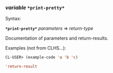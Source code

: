 ### <em>variable</em> <strong>`*print-pretty*`</strong>

Syntax:

<strong>`*print-pretty*`</strong> <em>parameters</em> => <em>return-type</em>

Documentation of parameters and return-results.

Examples (not from CLHS...):

```lisp
CL-USER> (example-code 'a 'b 'c)

'return-result
```
